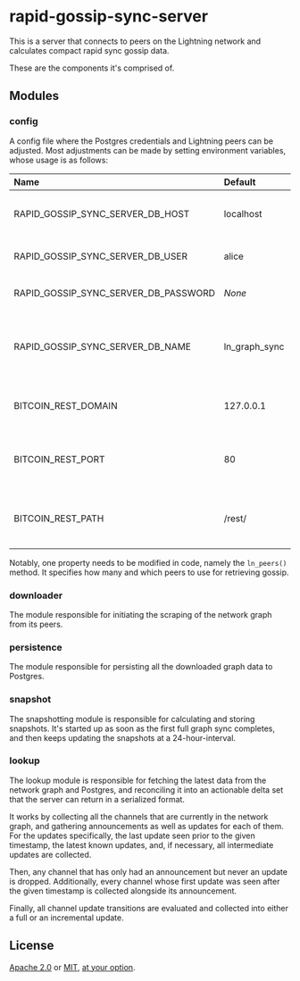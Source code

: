 # rapid-gossip-sync-server

This is a server that connects to peers on the Lightning network and calculates compact rapid sync
gossip data.

These are the components it's comprised of.

## Modules

### config

A config file where the Postgres credentials and Lightning peers can be adjusted. Most adjustments
can be made by setting environment variables, whose usage is as follows:

| Name                                 | Default       | Description                                                                                                |
|:-------------------------------------|:--------------|:-----------------------------------------------------------------------------------------------------------|
| RAPID_GOSSIP_SYNC_SERVER_DB_HOST     | localhost     | Domain of the Postgres database                                                                            |
| RAPID_GOSSIP_SYNC_SERVER_DB_USER     | alice         | Username to access Postgres                                                                                |
| RAPID_GOSSIP_SYNC_SERVER_DB_PASSWORD | _None_        | Password to access Postgres                                                                                |
| RAPID_GOSSIP_SYNC_SERVER_DB_NAME     | ln_graph_sync | Name of the database to be used for gossip storage                                                         |
| BITCOIN_REST_DOMAIN                  | 127.0.0.1     | Domain of the [bitcoind REST server](https://github.com/bitcoin/bitcoin/blob/master/doc/REST-interface.md) |
| BITCOIN_REST_PORT                    | 80            | HTTP port of the bitcoind REST server                                                                      |
| BITCOIN_REST_PATH                    | /rest/        | Path infix to access the bitcoind REST endpoints                                                           |

Notably, one property needs to be modified in code, namely the `ln_peers()` method. It specifies how
many and which peers to use for retrieving gossip.

### downloader

The module responsible for initiating the scraping of the network graph from its peers.

### persistence

The module responsible for persisting all the downloaded graph data to Postgres.

### snapshot

The snapshotting module is responsible for calculating and storing snapshots. It's started up
as soon as the first full graph sync completes, and then keeps updating the snapshots at a
24-hour-interval.

### lookup

The lookup module is responsible for fetching the latest data from the network graph and Postgres,
and reconciling it into an actionable delta set that the server can return in a serialized format.

It works by collecting all the channels that are currently in the network graph, and gathering
announcements as well as updates for each of them. For the updates specifically, the last update
seen prior to the given timestamp, the latest known updates, and, if necessary, all intermediate
updates are collected.

Then, any channel that has only had an announcement but never an update is dropped. Additionally,
every channel whose first update was seen after the given timestamp is collected alongside its
announcement.

Finally, all channel update transitions are evaluated and collected into either a full or an
incremental update.

## License

[Apache 2.0](LICENSE-APACHE.md) or [MIT](LICENSE-MIT.md), [at your option](LICENSE.md).
